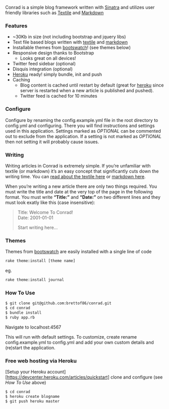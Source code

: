 Conrad is a simple blog framework written with [Sinatra][sinatra] and utilizes user friendly libraries such as [Textile][textile] and [Markdown][markdown]

### Features

-   ~30Kb in size (not including bootstrap and jquery libs)
-   Text file based blogs written with [textile] and [markdown]
-   Installable themes from [bootswatch][]! (see themes below)
-   Responsive design thanks to Bootstrap
    -   Looks great on all devices!
-   Twitter feed sidebar (optional)
-   Disquis integration (optional)
-   [Heroku][heroku] ready! simply bundle, init and push
-   Caching
    -   Blog content is cached until restart by default (great for
        [heroku][] since server is restarted when a new article is
        published and pushed).
    -   Twitter feed is cached for 10 minutes

### Configure

Configure by renaming the config.example.yml file in the root directory to config.yml and configuring. There you will find instructions and settings used in this application. Settings marked as *OPTIONAL* can be commented out to exclude from the application. If a setting is not marked as *OPTIONAL* then not setting it will probably cause issues.

### Writing

Writing articles in Conrad is extremely simple. If you’re unfamiliar with textile (or markdown) it’s an easy concept that significantly cuts down the writing time. You can [read about the textile here][textile] or [markdown here][markdown].

When you’re writing a new article there are only two things required. You must write the title and date at the very top of the page in the following format. You must write **“Title:”** and **“Date:”** on two different lines and they must look exatly like this (case insensitive):

> Title: Welcome To Conrad!  
> Date: 2001-01-01  
> 
> Start writing here…

### Themes

Themes from [bootswatch][] are easily installed with a single line of code

```bash
rake theme:install [theme name]
```

eg. 

```bash
rake theme:install journal
```

### How To Use

```bash
$ git clone git@github.com:brettof86/conrad.git  
$ cd conrad  
$ bundle install  
$ ruby app.rb
```
Navigate to localhost:4567

This will run with default settings. To customize, create rename config.example.yml to config.yml and add your own custom details and (re)start the application.


### Free web hosting via Heroku

[Setup your Heroku account][https://devcenter.heroku.com/articles/quickstart]
clone and configure (see *How To Use* above)

```bash
$ cd conrad  
$ heroku create blogname  
$ git push heroku master
```
  
  [sinatra]: http://sinatrarb.com
  [textile]: http://redcloth.org
  [markdown]: http://daringfireball.net/projects/markdown/syntax
  [heroku]: http://heroku.com
  [bootswatch]: http://bootswatch.com